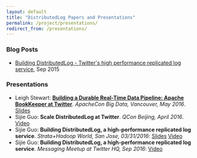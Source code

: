 ```yaml
---
layout: default
title: "DistributedLog Papers and Presentations"
permalink: /project/presentations/
redirect_from: /presentations/
---
```


### Blog Posts

- [Building DistributedLog - Twitter's high performance replicated log service](https://blog.twitter.com/2015/building-distributedlog-twitter-s-high-performance-replicated-log-service), Sep 2015


### Presentations

- Leigh Stewart: **[Building a Durable Real-Time Data Pipeline: Apache BookKeeper at Twitter](https://apachebigdata2016.sched.org/event/6M74/building-a-durable-real-time-data-pipeline-apache-bookkeeper-at-twitter-sijie-guo-leigh-stewart-twitter)**. *ApacheCon Big Data, Vancouver, May 2016*. [Slides](http://schd.ws/hosted_files/apachebigdata2016/65/Building%20a%20Durable%20Real-Time%20Data%20Pipeline-Apache%20BookKeeper%20at%20Twitter.pdf)
- Sijie Guo: **Scale DistributedLog at Twitter**. *QCon Beijing, April 2016*. [Video](http://daxue.qq.com/content/content/id/2492)
- Sijie Guo: **Building DistributedLog, a high-performance replicated log service**. *Strata+Hadoop World, San Jose, 03/31/2016*: [Slides](http://conferences.oreilly.com/strata/strata-ca-2016/public/schedule/detail/46897) [Video](https://www.oreilly.com/ideas/twitters-real-time-data-stack?twitter=@bigdata) 
- Sijie Guo: **Building DistributedLog, a high-performance replicated log service**. *Messaging Meetup at Twitter HQ, Sep 2016*: [Video](https://youtu.be/QW1OEQxcjZc)
